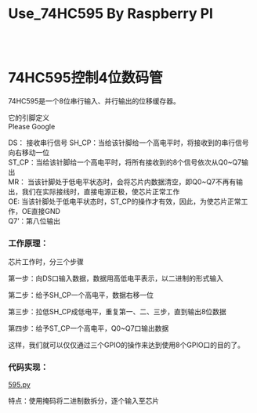 # Use_74HC595 By Raspberry PI
<br><br>
# 74HC595控制4位数码管
74HC595是一个8位串行输入、并行输出的位移缓存器。

它的引脚定义<br>
Please Google


DS：   接收串行信号
SH_CP：当给该针脚给一个高电平时，将接收到的串行信号向右移动一位<br>
ST_CP：当给该针脚给一个高电平时，将所有接收到的8个信号依次从Q0\~Q7输出<br>
MR：  当该针脚处于低电平状态时，会将芯片内数据清空，即Q0\~Q7不再有输出，我们在实际接线时，直接电源正极，使芯片正常工作<br>
OE: 当该针脚处于低电平状态时，ST_CP的操作才有效，因此，为使芯片正常工作，OE直接GND<br>
Q7’：第八位输出<br>
### 工作原理：
芯片工作时，分三个步骤<br>

第一步：向DS口输入数据，数据用高低电平表示，以二进制的形式输入<br>

第二步：给予SH_CP一个高电平，数据右移一位<br>

第三步：拉低SH_CP成低电平，重复第一、二、三步，直到输出8位数据<br>

第四步：给予ST_CP一个高电平，Q0~Q7口输出数据<br>

这样，我们就可以仅仅通过三个GPIO的操作来达到使用8个GPIO口的目的了。<br>
### 代码实现：

[595.py](https://github.com/HarsonYoung/Use_74HC595/blob/master/595.py)

特点：使用掩码将二进制数拆分，逐个输入至芯片
